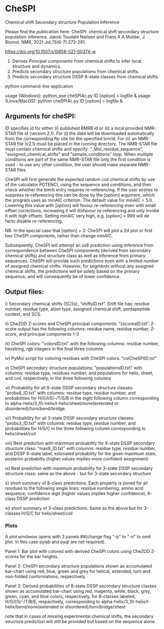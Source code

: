 # CheSPI
Chemical shift Secondary structure Population Inference

Please find the publication here:
CheSPI: chemical shift secondary structure population inference.
Jakob Toudahl Nielsen and Frans A A Mulder, J. Biomol. NMR, 2021 Jul;75(6-7):273-291.

https://doi.org/10.1007/s10858-021-00374-w

1. Derives Principal components from chemical shifts to infer local structure and dynamics.
2. Predicts secondary structure populations from chemical shifts.
3. Predicts secondary structure DSSP 8-state classes from chemical shifts.

python command-line application

usage (Windows): python_exe cheSPI4c.py ID [option] > logfile &
usage (Linux/MacOS): python cheSPI4c.py ID [option] > logfile &

## Arguments for cheSPI:

ID specifies id for either (i) published BMRB id or (ii) a local provided NMR-STAR file id (version 2.1). For (i) the data will be downloaded automatically from the corresponding ftp site for the specified bmrid. For (ii) an NMR-STAR file (v2.1) must be placed in the running directory. The NMR-STAR file must contain chemical shifts and specify: “_Mol_residue_sequence", "assigned_chemical_shifts" and “sample_conditions” loop. When multiple conditions are part of the same NMR-STAR file only the first condition is used - to use any other condition, the user should make separate NMR-STAR files.

CheSPI will first generate the expected random coil chemical shifts by use of the calculator POTENCI, using the sequence and conditions, and then check whether the bmrb entry requires re-referencing. If the user wishes to suppress re-referencing this can be done by the [option] argument, which the program uses as minAIC criterion. The default value for minAIC = 5.0. Lowering this value with [option] will favour re-referencing even with small offset corrections, increasing it will disfavour re-referencing and only invoke it with high offsets. Setting minAIC very high, e.g. [option] = 999 will de facto disable re-referencing.

NB. In the special case that [option] = 2: CheSPI will plot a 2d plot or first two CheSPI components, rather than change minAIC.

Subsequently, CheSPI will attempt an ss8 prediction using inference from correspondence between CheSPI components (derived from secondary chemical shifts) and structure class as well as inference from primary sequences. CheSPI will provide such predictions even with a limited number of assigned chemical shifts. However, for segments without any assigned chemical shifts, the predictions will be solely based on the primary sequence, and will consequently be of lower confidence.


## Output files:

i) Secondary chemical shifts (SCSs), “shiftsID.txt”. Shift file has: residue number, residue type, atom type, assigned chemical shift, pentapeptide context, and SCS.

ii) CheZOD Z-scores and CheSPI principal components: “zscoresID.txt”. Z-score output has the following columns: residue name, residue number, Z-score, and principal components 1-3

iii) CheSPI colors: "colorsID.txt" with the following columns: residue number, hexstring, rgb integers in the final three columns

iv) PyMol script for coloring residues with CheSPI colors: "colCheSPIID.txt"

v) CheSPI secondary structure populations: "populationsID.txt" with columns: residue type, residues number, and populations for helix, sheet, and coil, respectively, in the three following columns

vi) Probability for all 8-state DSSP secondary structure classes: "probs8_ID.txt" with columns: residue type, residue number, and probabilities for H/G/I/E/-/T/S/B in the eight following column corresponding to alpha-helix/3_10-helix/I-helix/sheet/none(extended or disordered)/turn/bend/bridge.

vii) Probability for all 3-state DSSP secondary structure classes: "probs3_ID.txt" with columns: residue type, residue number, and probabilities for H/S/C in the three following column corresponding to helix/sheet/coil

viii) Best prediction with maximum probability for 8-state DSSP secondary structure class: "max8_ID.txt" with columns: residue type, residue number, and DSSP 8-state label, estimated probability for the given maximum state, posterior probabilty (higher values implies more confident assignment)

ix) Best prediction with maximum probability for 3-state DSSP secondary structure class: same as the above - but for 3-state secondary structure

x) short summary of 8-class predictions. Each property is joined for all residues to the following single lines: residue numbering, amino acid sequence, confidence digit (higher values implies higher confidence), 8-class DSSP prediction

xi) short summary of 3-class predictions. Same as the above but for 3-classes H/S/C for helix/sheet/coil

### Plots 

A plot windwow opens with 3 panels ##(change flag "-p" to "-n" to omit plot. In this case pylab and pyqt are not required).

Panel 1: Bar plot with colored with derived CheSPI colors using CheZOD Z-scores for the bar heights.

Panel 2: CheSPI secondary structure populations shown as accumulated bar-chart using red, blue, green and grey for helical, extended, turn and non-folded conformations, respectively.

Panel 3: Derived probabilities of 8-state DSSP secondary structure classes shown as accumulated bar-chart using red, magenta, white, black, grey, green, cyan, and blue colors, respectively, for 8-classes labeled, H/G/I/S/-/T/B/E, respectively, corresponding to alpha-helix/3_10-helix/I-helix/bend/none(extended or disordered)/turn/bridge/sheet

note that in cases of missing experimental chemical shifts, the secondary structure prediction will still be provided but based on the sequence alone.
